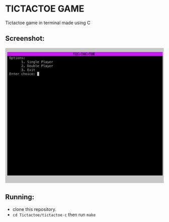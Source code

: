 # TICTACTOE GAME
Tictactoe game in terminal made using C

## Screenshot:
![](tictactoe.png)

## Running:
- clone this repository.
- `cd Tictactoe/tictactoe-c` then run `make`
